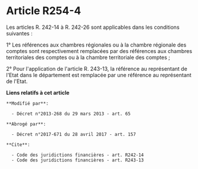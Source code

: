 # Article R254-4

Les articles R. 242-14 à R. 242-26 sont applicables dans les conditions suivantes : 

1° Les références aux chambres régionales ou à la chambre régionale des comptes sont respectivement remplacées par des
références aux chambres territoriales des comptes ou à la chambre territoriale des comptes ; 

2° Pour l'application de l'article R. 243-13, la référence au représentant de l'Etat dans le département est remplacée par
une référence au représentant de l'Etat.

**Liens relatifs à cet article**

	**Modifié par**:

	  - Décret n°2013-268 du 29 mars 2013 - art. 65

	**Abrogé par**:

	  - Décret n°2017-671 du 28 avril 2017 - art. 157

	**Cite**:

	  - Code des juridictions financières - art. R242-14
	  - Code des juridictions financières - art. R243-13
